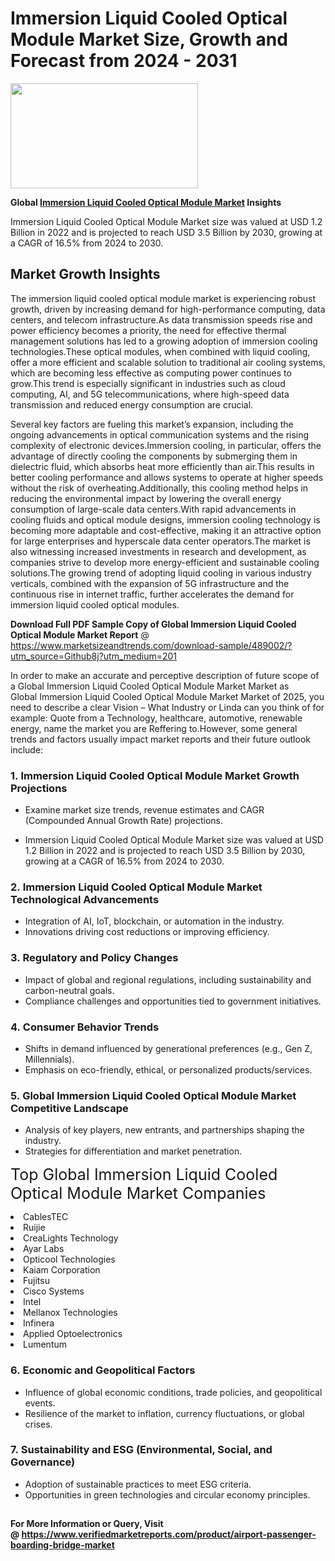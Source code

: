 <H1>Immersion Liquid Cooled Optical Module Market Size, Growth and Forecast from 2024 - 2031</H1><img class="aligncenter size-medium wp-image-584254" src="https://thirdeyenews.in/wp-content/uploads/2024/09/Global-Market-Research-300x168.jpeg" alt="" width="300" height="168" /><p><strong>Global&nbsp;<a href="https://www.marketsizeandtrends.com/download-sample/489002/?utm_source=Github8j?utm_medium=201">Immersion Liquid Cooled Optical Module Market</a> Insights</strong></p><p>Immersion Liquid Cooled Optical Module Market size was valued at USD 1.2 Billion in 2022 and is projected to reach USD 3.5 Billion by 2030, growing at a CAGR of 16.5% from 2024 to 2030.</p><p><h2>Market Growth Insights</h2> <p>The immersion liquid cooled optical module market is experiencing robust growth, driven by increasing demand for high-performance computing, data centers, and telecom infrastructure.As data transmission speeds rise and power efficiency becomes a priority, the need for effective thermal management solutions has led to a growing adoption of immersion cooling technologies.These optical modules, when combined with liquid cooling, offer a more efficient and scalable solution to traditional air cooling systems, which are becoming less effective as computing power continues to grow.This trend is especially significant in industries such as cloud computing, AI, and 5G telecommunications, where high-speed data transmission and reduced energy consumption are crucial.</p> <p>Several key factors are fueling this market’s expansion, including the ongoing advancements in optical communication systems and the rising complexity of electronic devices.Immersion cooling, in particular, offers the advantage of directly cooling the components by submerging them in dielectric fluid, which absorbs heat more efficiently than air.This results in better cooling performance and allows systems to operate at higher speeds without the risk of overheating.Additionally, this cooling method helps in reducing the environmental impact by lowering the overall energy consumption of large-scale data centers.With rapid advancements in cooling fluids and optical module designs, immersion cooling technology is becoming more adaptable and cost-effective, making it an attractive option for large enterprises and hyperscale data center operators.The market is also witnessing increased investments in research and development, as companies strive to develop more energy-efficient and sustainable cooling solutions.The growing trend of adopting liquid cooling in various industry verticals, combined with the expansion of 5G infrastructure and the continuous rise in internet traffic, further accelerates the demand for immersion liquid cooled optical modules.<p><span class=""><strong>Download Full PDF Sample Copy of Global Immersion Liquid Cooled Optical Module Market Report</strong> @ <a href="https://www.marketsizeandtrends.com/download-sample/489002/?utm_source=Github8j?utm_medium=201" target="_blank">https://www.marketsizeandtrends.com/download-sample/489002/?utm_source=Github8j?utm_medium=201</a></span></p><p>In order to make an accurate and perceptive description of future scope of a Global&nbsp;Immersion Liquid Cooled Optical Module Market Market as Global&nbsp;Immersion Liquid Cooled Optical Module Market Market of 2025, you need to describe a clear Vision &ndash; What Industry or Linda can you think of for example: Quote from a Technology, healthcare, automotive, renewable energy, name the market you are Reffering to.However, some general trends and factors usually impact market reports and their future outlook include:</p><h3>1.&nbsp;<strong>Immersion Liquid Cooled Optical Module Market Growth Projections</strong></h3><ul><li>Examine market size trends, revenue estimates and CAGR (Compounded Annual Growth Rate) projections.</li><li><p>Immersion Liquid Cooled Optical Module Market size was valued at USD 1.2 Billion in 2022 and is projected to reach USD 3.5 Billion by 2030, growing at a CAGR of 16.5% from 2024 to 2030.</p></li></ul><h3>2.&nbsp;<strong>Immersion Liquid Cooled Optical Module Market Technological Advancements</strong></h3><ul><li>Integration of AI, IoT, blockchain, or automation in the industry.</li><li>Innovations driving cost reductions or improving efficiency.</li></ul><h3>3.&nbsp;<strong>Regulatory and Policy Changes</strong></h3><ul><li>Impact of global and regional regulations, including sustainability and carbon-neutral goals.</li><li>Compliance challenges and opportunities tied to government initiatives.</li></ul><h3>4.&nbsp;<strong>Consumer Behavior Trends</strong></h3><ul><li>Shifts in demand influenced by generational preferences (e.g., Gen Z, Millennials).</li><li>Emphasis on eco-friendly, ethical, or personalized products/services.</li></ul><h3>5.&nbsp;<strong>Global Immersion Liquid Cooled Optical Module Market Competitive Landscape</strong></h3><ul><li>Analysis of key players, new entrants, and partnerships shaping the industry.</li><li>Strategies for differentiation and market penetration.</li></ul><p data-pm-slice="1 1 []"><span style="color: inherit; font-family: inherit; font-size: 25px;">Top Global Immersion Liquid Cooled Optical Module Market Companies</span></p><div class="" data-test-id=""><p><li>CablesTEC</li><li> Ruijie</li><li> CreaLights Technology</li><li> Ayar Labs</li><li> Opticool Technologies</li><li> Kaiam Corporation</li><li> Fujitsu</li><li> Cisco Systems</li><li> Intel</li><li> Mellanox Technologies</li><li> Infinera</li><li> Applied Optoelectronics</li><li> Lumentum</li></p></div><h3>6.&nbsp;<strong>Economic and Geopolitical Factors</strong></h3><ul><li>Influence of global economic conditions, trade policies, and geopolitical events.</li><li>Resilience of the market to inflation, currency fluctuations, or global crises.</li></ul><h3>7.&nbsp;<strong>Sustainability and ESG (Environmental, Social, and Governance)</strong></h3><ul><li>Adoption of sustainable practices to meet ESG criteria.</li><li>Opportunities in green technologies and circular economy principles.</li></ul><h2><strong style="font-size: 14px;">For More Information or Query, Visit @&nbsp;</strong><a style="background-color: #ffffff; font-size: 14px;" href="https://www.marketsizeandtrends.com/report/immersion-liquid-cooled-optical-module-market/" target="_blank">https://www.verifiedmarketreports.com/product/airport-passenger-boarding-bridge-market</a></h2>